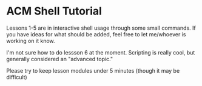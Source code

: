 ACM Shell Tutorial
===================

Lessons 1-5 are in interactive shell usage through some small commands. If you have ideas for what should be added,
feel free to let me/whoever is working on it know.

I'm not sure how to do lessson 6 at the moment. Scripting is really cool, but generally considered an "advanced topic."

Please try to keep lesson modules under 5 minutes (though it may be difficult)
